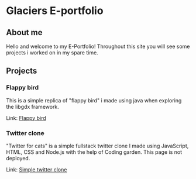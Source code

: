 # Glaciers E-portfolio

## About me
Hello and welcome to my E-Portfolio!
Throughout this site you will see some projects i worked on in my spare time.

## Projects
### Flappy bird 
This is a simple replica of "flappy bird" i made using java when exploring the libgdx framework.

Link: [Flappy bird](https://github.com/Glace97/Flappybird-Java-Project)

### Twitter clone
"Twitter for cats" is a simple fullstack twitter clone I made using JavaScript, HTML, CSS and Node.js with the help of Coding garden.
This page is not deployed.

Link: [Simple twitter clone](https://github.com/Glace97/Twitter-Clone)
